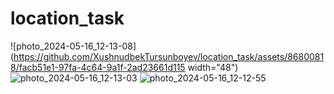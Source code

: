 # location_task

![photo_2024-05-16_12-13-08](https://github.com/XushnudbekTursunboyev/location_task/assets/86800818/facb51e1-97fa-4c64-9a1f-2ad23661d115 width="48")
![photo_2024-05-16_12-13-03](https://github.com/XushnudbekTursunboyev/location_task/assets/86800818/ff29df95-ac3f-47d3-9d9d-2555b6b8b55f)
![photo_2024-05-16_12-12-55](https://github.com/XushnudbekTursunboyev/location_task/assets/86800818/e51cf5be-280f-47c1-8eb8-bd58fafda36c)

